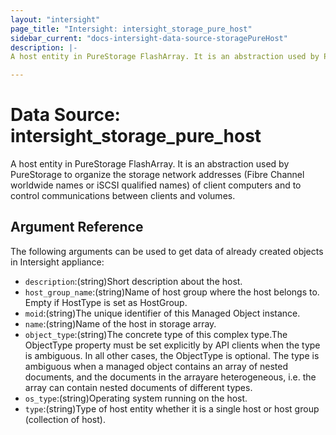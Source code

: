 ```yaml
---
layout: "intersight"
page_title: "Intersight: intersight_storage_pure_host"
sidebar_current: "docs-intersight-data-source-storagePureHost"
description: |-
A host entity in PureStorage FlashArray. It is an abstraction used by PureStorage to organize the storage network addresses (Fibre Channel worldwide names or iSCSI qualified names) of client computers and to control communications between clients and volumes.

---
```


# Data Source: intersight_storage_pure_host
A host entity in PureStorage FlashArray. It is an abstraction used by PureStorage to organize the storage network addresses (Fibre Channel worldwide names or iSCSI qualified names) of client computers and to control communications between clients and volumes.

## Argument Reference
The following arguments can be used to get data of already created objects in Intersight appliance:
* `description`:(string)Short description about the host.
* `host_group_name`:(string)Name of host group where the host belongs to. Empty if HostType is set as HostGroup.
* `moid`:(string)The unique identifier of this Managed Object instance.
* `name`:(string)Name of the host in storage array.
* `object_type`:(string)The concrete type of this complex type.The ObjectType property must be set explicitly by API clients when the type is ambiguous. In all other cases, the ObjectType is optional. The type is ambiguous when a managed object contains an array of nested documents, and the documents in the arrayare heterogeneous, i.e. the array can contain nested documents of different types.
* `os_type`:(string)Operating system running on the host.
* `type`:(string)Type of host entity whether it is a single host or host group (collection of host).
